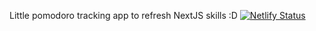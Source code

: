 Little pomodoro tracking app to refresh NextJS skills :D
[![Netlify Status](https://api.netlify.com/api/v1/badges/3eb1f3d2-0fa9-4aa8-a1d4-e6ae7a045887/deploy-status)](https://app.netlify.com/sites/glassarms-pomodoro/deploys)
